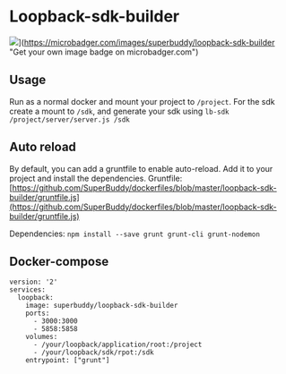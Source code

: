 # Loopback-sdk-builder

![](https://images.microbadger.com/badges/image/superbuddy/loopback-sdk-builder.svg)](https://microbadger.com/images/superbuddy/loopback-sdk-builder "Get your own image badge on microbadger.com")


## Usage

Run as a normal docker and mount your project to `/project`.
For the sdk create a mount to `/sdk`, and generate your sdk using `lb-sdk /project/server/server.js /sdk`

## Auto reload

By default, you can add a gruntfile to enable auto-reload. Add it to your project and install the dependencies.
Gruntfile:
[https://github.com/SuperBuddy/dockerfiles/blob/master/loopback-sdk-builder/gruntfile.js](https://github.com/SuperBuddy/dockerfiles/blob/master/loopback-sdk-builder/gruntfile.js)

Dependencies:
`npm install --save grunt grunt-cli grunt-nodemon`


## Docker-compose

	version: '2'
	services:
	  loopback:
	    image: superbuddy/loopback-sdk-builder
	    ports:
	      - 3000:3000
	      - 5858:5858
	    volumes:
	      - /your/loopback/application/root:/project
	      - /your/loopback/sdk/rpot:/sdk
	    entrypoint: ["grunt"]